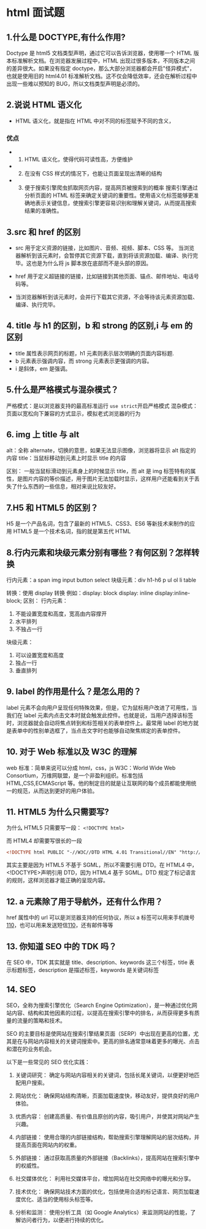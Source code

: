 # html 面试题

## 1.什么是 DOCTYPE,有什么作用?

Doctype 是 html5 文档类型声明，通过它可以告诉浏览器，使用哪一个 HTML 版本标准解析文档。在浏览器发展过程中，HTML 出现过很多版本，不同版本之间的差异很大。如果没有指定 doctype，那么大部分浏览器都会开启"怪异模式"，也就是使用旧的 html4.01 标准解析文档。这不仅会降低效率，还会在解析过程中出现一些难以预知的 BUG，所以文档类型声明是必须的。

## 2.说说 HTML 语义化

- HTML 语义化，就是指在 HTML 中对不同的标签赋予不同的含义，

### 优点

- 1. HTML 语义化，使得代码可读性高，方便维护
- 2. 在没有 CSS 样式的情况下，也能让页面呈现出清晰的结构
- 3. 便于搜索引擎爬虫抓取网页内容，提高网页被搜索到的概率
     搜索引擎通过分析页面的 HTML 标签来确定关键词的重要性。使用语义化标签能够更准确地表示关键信息，使搜索引擎更容易识别和理解关键词，从而提高搜索结果的准确性。

## 3.src 和 href 的区别

- src 用于定义资源的链接，比如图片、音频、视频、脚本、CSS 等。
  当浏览器解析到该元素时，会暂停其它资源下载，直到将该资源加载、编译、执行完毕。这也是为什么将 js 脚本放在底部而不是头部的原因。

- href 用于定义超链接的链接，比如链接到其他页面、锚点、邮件地址、电话号码等。
- 当浏览器解析到该元素时，会并行下载其它资源，不会等待该元素资源加载、编译、执行完毕。

## 4. title 与 h1 的区别，b 和 strong 的区别,i 与 em 的区别

- title 属性表示网页的标题，h1 元素则表示层次明确的页面内容标题.
- b 元素表示强调内容，而 strong 元素表示更强调的内容。
- i 是斜体，em 是强调。

## 5.什么是严格模式与混杂模式？

严格模式：是以浏览器支持的最高标准运行 `use strict`开启严格模式
混杂模式：页面以宽松向下兼容的方式显示，模拟老式浏览器的行为

## 6. img 上 title 与 alt

alt：全称 alternate，切换的意思，如果无法显示图像，浏览器将显示 alt 指定的内容
title：当鼠标移动到元素上时显示 title 的内容

区别：
一般当鼠标滑动到元素身上的时候显示 title，而 alt 是 img 标签特有的属性，是图片内容的等价描述，用于图片无法加载时显示，这样用户还能看到关于丢失了什么东西的一些信息，相对来说比较友好。

## 7.H5 和 HTML5 的区别？

H5 是一个产品名词，包含了最新的 HTML5、CSS3、ES6 等新技术来制作的应用
HTML5 是一个技术名词，指的就是第五代 HTML

## 8.行内元素和块级元素分别有哪些？有何区别？怎样转换

行内元素：a span img input button select
块级元素：div h1-h6 p ul ol li table

转换：使用 display 转换 例如：display: block display: inline display:inline-block;
区别：
行内元素：

1. 不能设置宽度和高度，宽高由内容撑开
2. 水平排列
3. 不独占一行

块级元素：

1. 可以设置宽度和高度
2. 独占一行
3. 垂直排列

## 9. label 的作用是什么？是怎么用的？

label 元素不会向用户呈现任何特殊效果，但是，它为鼠标用户改进了可用性，当我们在 label 元素内点击文本时就会触发此控件。也就是说，当用户选择该标签时，浏览器就会自动将焦点转到和标签相关的表单控件上。最常用 label 的地方就是表单中的性别单选框了，当点击文字时也能够自动聚焦绑定的表单控件。

## 10. 对于 Web 标准以及 W3C 的理解

web 标准：简单来说可以分成 html，css，js
W3C：World Wide Web Consortium，万维网联盟，是一个非盈利组织。标准包括 HTML,CSS,ECMAScript 等。他的制定目的就是让互联网的每个成员都能使用统一的规范，从而达到更好的用户体验。

## 11. HTML5 为什么只需要写<!DOCTYPE html>?

为什么 HTML5 只需要写一段：
`<!DOCTYPE html>`

而 HTML4 却需要写很长的一段

```html
<!DOCTYPE html PUBLIC "-//W3C//DTD HTML 4.01 Transitional//EN" "http://www.w3.org/TR/html4/loose.dtd">
```

其实主要是因为 HTML5 不基于 SGML，所以不需要引用 DTD。在 HTML4 中，<!DOCTYPE>声明引用 DTD，因为 HTML4 基于 SGML。DTD 规定了标记语言的规则，这样浏览器才能正确的呈现内容。

## 12. a 元素除了用于导航外，还有什么作用？

href 属性中的 url 可以是浏览器支持的任何协议，所以 a 标签可以用来手机拨号
<a href="tel:110">110</a>，也可以用来发送短信<a href="sms:110">110</a>，还有邮件等等

## 13. 你知道 SEO 中的 TDK 吗？

在 SEO 中，TDK 其实就是 title、description、keywords 这三个标签，title 表示标题标签，description 是描述标签，keywords 是关键词标签

## 14. SEO

SEO，全称为搜索引擎优化（Search Engine Optimization），是一种通过优化网站内容、结构和其他因素的过程，以提高在搜索引擎中的排名，从而获得更多有质量的流量的策略和技术。

SEO 的主要目标是使网站在搜索引擎结果页面（SERP）中出现在更高的位置，尤其是在与网站内容相关的关键词搜索中。更高的排名通常意味着更多的曝光、点击和潜在的业务机会。

以下是一些常见的 SEO 优化实践：

1. 关键词研究： 确定与网站内容相关的关键词，包括长尾关键词，以便更好地匹配用户搜索。

2. 网站优化： 确保网站结构清晰，页面加载速度快，移动友好，提供良好的用户体验。
 
3. 优质内容： 创建高质量、有价值且原创的内容，吸引用户，并使其对网站产生兴趣。

4. 内部链接： 使用合理的内部链接结构，帮助搜索引擎理解网站的层次结构，并提高页面在网站内的权重。

5. 外部链接： 通过获取高质量的外部链接（Backlinks），提高网站在搜索引擎中的权威性。

6. 社交媒体优化： 利用社交媒体平台，增加网站在社交网络中的曝光和分享。

7. 技术优化： 确保网站技术方面的优化，包括使用合适的标记语言、网页加载速度优化、适当的使用标头标签等。

8. 分析和监测： 使用分析工具（如 Google Analytics）来监测网站的性能，了解访问者行为，以便进行持续的优化。

